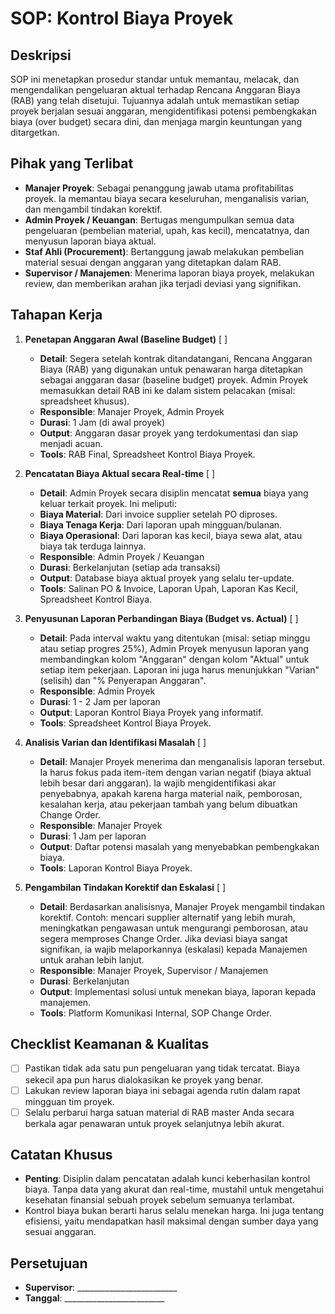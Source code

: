 # SOP: Kontrol Biaya Proyek

## Deskripsi
SOP ini menetapkan prosedur standar untuk memantau, melacak, dan mengendalikan pengeluaran aktual terhadap Rencana Anggaran Biaya (RAB) yang telah disetujui. Tujuannya adalah untuk memastikan setiap proyek berjalan sesuai anggaran, mengidentifikasi potensi pembengkakan biaya (over budget) secara dini, dan menjaga margin keuntungan yang ditargetkan.

## Pihak yang Terlibat
- **Manajer Proyek**: Sebagai penanggung jawab utama profitabilitas proyek. Ia memantau biaya secara keseluruhan, menganalisis varian, dan mengambil tindakan korektif.
- **Admin Proyek / Keuangan**: Bertugas mengumpulkan semua data pengeluaran (pembelian material, upah, kas kecil), mencatatnya, dan menyusun laporan biaya aktual.
- **Staf Ahli (Procurement)**: Bertanggung jawab melakukan pembelian material sesuai dengan anggaran yang ditetapkan dalam RAB.
- **Supervisor / Manajemen**: Menerima laporan biaya proyek, melakukan review, dan memberikan arahan jika terjadi deviasi yang signifikan.

## Tahapan Kerja
1. **Penetapan Anggaran Awal (Baseline Budget)** [ ]
   - **Detail**: Segera setelah kontrak ditandatangani, Rencana Anggaran Biaya (RAB) yang digunakan untuk penawaran harga ditetapkan sebagai anggaran dasar (baseline budget) proyek. Admin Proyek memasukkan detail RAB ini ke dalam sistem pelacakan (misal: spreadsheet khusus).
   - **Responsible**: Manajer Proyek, Admin Proyek
   - **Durasi**: 1 Jam (di awal proyek)
   - **Output**: Anggaran dasar proyek yang terdokumentasi dan siap menjadi acuan.
   - **Tools**: RAB Final, Spreadsheet Kontrol Biaya Proyek.

2. **Pencatatan Biaya Aktual secara Real-time** [ ]
   - **Detail**: Admin Proyek secara disiplin mencatat **semua** biaya yang keluar terkait proyek. Ini meliputi:
    - **Biaya Material**: Dari invoice supplier setelah PO diproses.
    - **Biaya Tenaga Kerja**: Dari laporan upah mingguan/bulanan.
    - **Biaya Operasional**: Dari laporan kas kecil, biaya sewa alat, atau biaya tak terduga lainnya.
   - **Responsible**: Admin Proyek / Keuangan
   - **Durasi**: Berkelanjutan (setiap ada transaksi)
   - **Output**: Database biaya aktual proyek yang selalu ter-update.
   - **Tools**: Salinan PO & Invoice, Laporan Upah, Laporan Kas Kecil, Spreadsheet Kontrol Biaya.

3. **Penyusunan Laporan Perbandingan Biaya (Budget vs. Actual)** [ ]
   - **Detail**: Pada interval waktu yang ditentukan (misal: setiap minggu atau setiap progres 25%), Admin Proyek menyusun laporan yang membandingkan kolom "Anggaran" dengan kolom "Aktual" untuk setiap item pekerjaan. Laporan ini juga harus menunjukkan "Varian" (selisih) dan "% Penyerapan Anggaran".
   - **Responsible**: Admin Proyek
   - **Durasi**: 1 - 2 Jam per laporan
   - **Output**: Laporan Kontrol Biaya Proyek yang informatif.
   - **Tools**: Spreadsheet Kontrol Biaya Proyek.

4. **Analisis Varian dan Identifikasi Masalah** [ ]
   - **Detail**: Manajer Proyek menerima dan menganalisis laporan tersebut. Ia harus fokus pada item-item dengan varian negatif (biaya aktual lebih besar dari anggaran). Ia wajib mengidentifikasi akar penyebabnya, apakah karena harga material naik, pemborosan, kesalahan kerja, atau pekerjaan tambah yang belum dibuatkan Change Order.
   - **Responsible**: Manajer Proyek
   - **Durasi**: 1 Jam per laporan
   - **Output**: Daftar potensi masalah yang menyebabkan pembengkakan biaya.
   - **Tools**: Laporan Kontrol Biaya Proyek.

5. **Pengambilan Tindakan Korektif dan Eskalasi** [ ]
   - **Detail**: Berdasarkan analisisnya, Manajer Proyek mengambil tindakan korektif. Contoh: mencari supplier alternatif yang lebih murah, meningkatkan pengawasan untuk mengurangi pemborosan, atau segera memproses Change Order. Jika deviasi biaya sangat signifikan, ia wajib melaporkannya (eskalasi) kepada Manajemen untuk arahan lebih lanjut.
   - **Responsible**: Manajer Proyek, Supervisor / Manajemen
   - **Durasi**: Berkelanjutan
   - **Output**: Implementasi solusi untuk menekan biaya, laporan kepada manajemen.
   - **Tools**: Platform Komunikasi Internal, SOP Change Order.

## Checklist Keamanan & Kualitas
- [ ] Pastikan tidak ada satu pun pengeluaran yang tidak tercatat. Biaya sekecil apa pun harus dialokasikan ke proyek yang benar.
- [ ] Lakukan review laporan biaya ini sebagai agenda rutin dalam rapat mingguan tim proyek.
- [ ] Selalu perbarui harga satuan material di RAB master Anda secara berkala agar penawaran untuk proyek selanjutnya lebih akurat.

## Catatan Khusus
- **Penting**: Disiplin dalam pencatatan adalah kunci keberhasilan kontrol biaya. Tanpa data yang akurat dan real-time, mustahil untuk mengetahui kesehatan finansial sebuah proyek sebelum semuanya terlambat.
- Kontrol biaya bukan berarti harus selalu menekan harga. Ini juga tentang efisiensi, yaitu mendapatkan hasil maksimal dengan sumber daya yang sesuai anggaran.

## Persetujuan
- **Supervisor**: _________________________
- **Tanggal**: _________________________